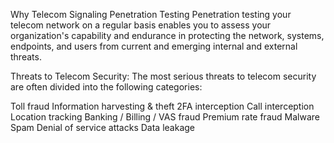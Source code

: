 Why
Telecom Signaling Penetration Testing
Penetration testing your telecom network on a regular basis enables you to assess your organization's capability and endurance in protecting the network, systems, endpoints, and users from current and emerging internal and external threats.

Threats to Telecom Security: The most serious threats to telecom security are often divided into the following categories:

Toll fraud
Information harvesting & theft
2FA interception
Call interception
Location tracking
Banking / Billing / VAS fraud
Premium rate fraud
Malware
Spam
Denial of service attacks
Data leakage
